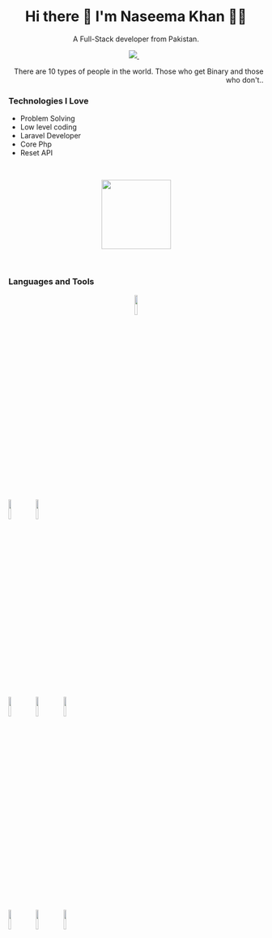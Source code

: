 <h1 align='center'>
  Hi there 👋 I'm Naseema Khan 👨‍💻
</h1>

<p align='center'>
  A Full-Stack developer from Pakistan.
</p>
<p align='center'>
   <a href="https://www.linkedin.com/in/naseema-orangzab-546443203/">
    <img src="https://img.shields.io/badge/linkedin-%230077B5.svg?&style=for-the-badge&logo=linkedin&logoColor=white" />
  </a>&nbsp;&nbsp;
<!--   <a href="https://instagram.com/usamaqade3r">
    <img src="https://img.shields.io/badge/instagram-%23E4405F.svg?&style=for-the-badge&logo=instagram&logoColor=white" />        
  </a>&nbsp;&nbsp; -->
  
</p>
  
  
<div style="text-align: right">There are 10 types of people in the world. Those who get Binary and those who don't.. </div>


### Technologies I Love
* Problem Solving
* Low level coding
* Laravel Developer
* Core Php
* Reset API

 <br/>
    <p align="center">
        <img height="137px" src="https://github-readme-streak-stats.herokuapp.com/?user=Naseemakhan6699&hide_border=true&theme=dark" />
    </p>
   


  <br/>


 ### Languages and Tools

<!-- Your github readme stats
You can use this api: https://github.com/anuraghazra/github-readme-stats
-->
 <p align="center">
 

  <!-- Your languages and tools. Be careful with the alignment. 
  You can use this sites to get logos: https://www.vectorlogo.zone or https://simpleicons.org/
  -->
   <p align="center">
  <code><img width="10%" src=" https://www.vectorlogo.zone/logos/laravel/laravel-ar21.svg"></code>
    
  <code><img width="10%" src="https://www.vectorlogo.zone/logos/flutterio/flutterio-ar21.svg"></code>
     <code><img width="10%" src="https://www.vectorlogo.zone/logos/json/json-ar21.svg"></code>
  <br />
  <code><img width="10%" src="https://www.vectorlogo.zone/logos/firebase/firebase-ar21.svg"></code>
     <code><img width="10%" src="https://www.vectorlogo.zone/logos/getpostman/getpostman-ar21.svg"></code>
  <code><img width="10%" src="https://www.vectorlogo.zone/logos/git-scm/git-scm-ar21.svg"></code>
     
<br>
  <code><img width="10%" src="https://www.vectorlogo.zone/logos/w3_html5/w3_html5-ar21.svg"></code>
  <code><img width="10%" src="https://www.vectorlogo.zone/logos/w3_css/w3_css-ar21.svg"></code>
  <code><img width="10%" src="https://www.vectorlogo.zone/logos/wordpress/wordpress-ar21.svg"></code>
 
  
 

  
  </p>
</p>
